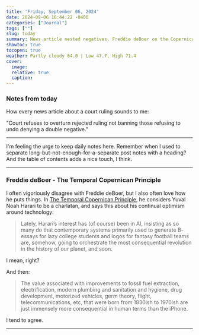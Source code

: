 ```yaml
---
title: 'Friday, September 06, 2024'
date: 2024-09-06 16:44:22 -0400
categories: ["Journal"]
tags: [""]
slug: today
summary: News article nested negatives. Freddie deBoer on the Copernican Principle
showtoc: true
tocopen: true
weather: Partly cloudy 64.0 | Low 47.7, High 71.4
cover: 
  image: 
  relative: true
  caption: 
---
```


### Notes from today

How every news article about a court ruling sounds to me:

"Court refuses to overturn rejected ruling not banning those refusing to undo denying a double negative."

---

I'm feeling the urge to keep daily notes here. Remember when I used to separate long-but-not-enough-for-a-separate post notes with a heading? And the table of contents adds a nice touch, I think.

---

### Freddie deBoer - The Temporal Copernican Principle

I often vigoriously disagree with Freddie deBoer, but I also often love how he puts things. In [The Temporal Copernican Principle](https://freddiedeboer.substack.com/p/the-temporal-copernican-principle), he considers Yuval Noah Harari to be a charlatan, and says this about his continual optimism around technology:

> Lately, Harari’s interest has (of course) been in AI, insisting as so many do that contemporary systems primarily used to generate B- essays for lazy college students and logos for fantasy football teams are, somehow, going to orchestrate the most consequential revolution in the history of our planet, and soon.

I mean, right?

And then:

> The value associated with improvements to fossil fuel extraction, electrification, modern plumbing and sanitation and hygiene, drug development, motorized vehicles, germ theory, flight, telecommunications, etc, that were born from 1830ish to 1970ish are just immensely more consequential in human terms than the iPhone.

I tend to agree.

---

